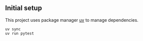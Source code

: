 ## Initial setup

This project uses package manager [uv](https://github.com/astral-sh/uv) to manage dependencies.

    uv sync
    uv run pytest
